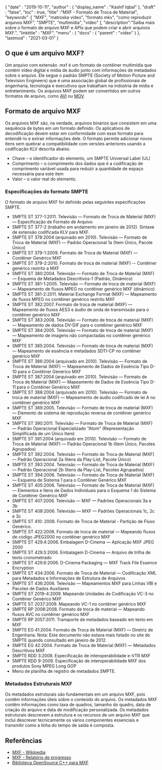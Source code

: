 {
  "date" : "2019-10-11",
  "author" : {
    "display_name" : "Kashif Iqbal"
},
  "draft" : "false",
  "toc" : true,
  "title" :"MXF - Formato de Troca de Material",
  "keywords" :[ "MXF", "matroska video", "formato mkv", "como reproduzir arquivos MXF", "SMPTE", "multimídia", "vídeo" ],
  "description":"Saiba mais sobre o formato de arquivo MXF e APIs que podem criar e abrir arquivos MXF.",
  "linktitle" : "MXF",
  "menu" : {
    "docs" : {
      "parent" : "video"
}
},
  "lastmod" : "2021-03-01"
}

## O que é um arquivo MXF?

Um arquivo com extensão .mxf é um formato de contêiner multimídia que contém vídeo digital e mídia de áudio junto com informações de metadados sobre o arquivo. Ele segue o padrão SMPTE (Society of Motion Picture and Television Engineers) que é uma associação global de profissionais de engenharia, tecnologia e executivos que trabalham na indústria de mídia e entretenimento. Os arquivos MXF podem ser convertidos em outros formatos de arquivo, como [AVI](/pt/video/avi/) ou [MOV](/pt/video/mov/).

## Formato de arquivo MXF

Os arquivos MXF são, na verdade, arquivos binários que consistem em uma sequência de bytes em um formato definido. Os aplicativos de decodificação devem estar em conformidade com esse formato para entendê-lo e extrair informações dele. O formato permite adicionar novos itens sem quebrar a compatibilidade com versões anteriores usando a codificação KLV descrita abaixo.

* Chave – o identificador do elemento, um SMPTE Universal Label (UL)
* Comprimento – o comprimento dos dados que é a codificação de comprimento variável usada para reduzir a quantidade de espaço necessária para este item
* Valor – o valor real do elemento.

### Especificações do formato SMPTE

O formato de arquivo MXF foi definido pelas seguintes especificações SMPTE.

* SMPTE ST 377-1:2011. Televisão — Formato de Troca de Material (MXF) — Especificação de Formato de Arquivo
* SMPTE ST 377-2 (trabalho em andamento em janeiro de 2012). Sintaxe de extensão codificada KLV para MXF.
* SMPTE ST 378:2004 (arquivado em 2010). Televisão — Formato de Troca de Material (MXF) — Padrão Operacional 1a (Item Único, Pacote Único)
* SMPTE ST 379-1:2009. Formato de Troca de Material (MXF) — Contêiner Genérico MXF
* SMPTE ST 379-2:2010. Formato de troca de material (MXF) -- Contêiner genérico restrito a MXF
* SMPTE ST 380:2004. Televisão — Formato de Troca de Material (MXF) — Esquema de Metadados Descritivos-1 (Padrão, Dinâmico)
* SMPTE ST 381-1:2005. Televisão — Formato de troca de material (MXF) — Mapeamento de fluxos MPEG no contêiner genérico MXF (dinâmico)
* SMPTE ST 381-2:2011. Material Exchange Format (MXF) — Mapeamento de fluxos MPEG no contêiner genérico restrito MXF
* SMPTE ST 382:2007. Formato de troca de material (MXF) — Mapeamento de fluxos AES3 e áudio de onda de transmissão para o contêiner genérico MXF
* SMPTE ST 383:2008. Televisão — Formato de troca de material (MXF) — Mapeamento de dados DV-DIF para o contêiner genérico MXF
* SMPTE ST 384:2005. Televisão — Formato de troca de material (MXF) — Mapeamento de imagens não compactadas no contêiner genérico MXF
* SMPTE ST 385:2004. Televisão — Formato de troca de material (MXF) — Mapeamento de essência e metadados SDTI-CP no contêiner genérico MXF
* SMPTE ST 386:2004 (arquivado em 2010). Televisão — Formato de Troca de Material (MXF) — Mapeamento de Dados de Essência Tipo D-10 para o Contêiner Genérico MXF
* SMPTE ST 387:2004 (arquivado em 2010). Televisão — Formato de Troca de Material (MXF) — Mapeamento de Dados de Essência Tipo D-11 para o Contêiner Genérico MXF
* SMPTE ST 388:2004 (arquivado em 2010). Televisão — Formato de troca de material (MXF) — Mapeamento de áudio codificado de lei A no contêiner genérico MXF
* SMPTE ST 389:2005. Televisão — Formato de troca de material (MXF) — Elemento de sistema de reprodução reversa de contêiner genérico MXF
* SMPTE ST 390:2011. Televisão — Formato de Troca de Material (MXF) — Padrão Operacional Especializado "Atom" (Representação Simplificada de um Único Item)
* SMPTE ST 391:2004 (arquivado em 2010). Televisão — Formato de Troca de Material (MXF) — Padrão Operacional 1b (Item Único, Pacotes Agrupados)
* SMPTE ST 392:2004. Televisão — Formato de Troca de Material (MXF) — Padrão Operacional 2a (Itens da Play-List, Pacote Único)
* SMPTE ST 393:2004. Televisão — Formato de Troca de Material (MXF) — Padrão Operacional 2b (Itens da Play-List, Pacotes Agrupados)
* SMPTE ST 394:2006. Televisão — Formato de Troca de Material (MXF) — Esquema de Sistema 1 para o Contêiner Genérico MXF
* SMPTE ST 405:2006. Televisão — Formato de Troca de Material (MXF) — Elementos e Itens de Dados Individuais para o Esquema 1 do Sistema de Contêiner Genérico MXF
* SMPTE ST 407:2006. Televisão — MXF — Padrões Operacionais 3a e 3b
* SMPTE ST 408:2006. Televisão — MXF — Padrões Operacionais 1c, 2c e 3c
* SMPTE ST 410: 2008. Formato de Troca de Material - Partição de Fluxo Genérico.
* SMPTE ST 422:2006. Formato de troca de material — Mapeando fluxos de código JPEG2000 no contêiner genérico MXF
* SMPTE ST 429.4:2006. Embalagem D-Cinema — Aplicação MXF JPEG 2000
* SMPTE ST 429.5:2006. Embalagem D-Cinema — Arquivo de trilha de texto cronometrado
* SMPTE ST 429.6:2006. D-Cinema Packaging — MXF Track File Essence Encryption
* SMPTE ST 434:2006. Formato de Troca de Material — Codificação XML para Metadados e Informações de Estrutura de Arquivos
* SMPTE ST 436:2006. Televisão — Mapeamentos MXF para Linhas VBI e Pacotes de Dados Auxiliares
* SMPTE ST 2019-4:2009. Mapeando Unidades de Codificação VC-3 no Contêiner Genérico MXF
* SMPTE ST 2037:2009. Mapeando VC-1 no contêiner genérico MXF
* SMPTE RP 2008:2008. Formato de troca de material — Mapeando fluxos AVC no contêiner genérico MXF
* SMPTE RP 2057:2011. Transporte de metadados baseado em texto em MXF
* SMPTE EG 41:2004. Formato de Troca de Material (MXF) — Diretriz de Engenharia. Nota: Este documento não estava mais listado no site do SMPTE quando consultado em janeiro de 2012.
* SMPTE EG 42:2004. Formato de Troca de Material (MXF) — Metadados Descritivos MXF
* SMPTE RDD 3:2008. Especificação de interoperabilidade e-VTR MXF
* SMPTE RDD 9-2009. Especificação de interoperabilidade MXF dos produtos Sony MPEG Long GOP
* Menu de planilha de registro de metadados SMPTE.

### Metadados Estruturais MXF

Os metadados estruturais são fundamentais em um arquivo MXF, pois contêm informações úteis sobre o conteúdo do arquivo. Os metadados MXF contêm informações como taxa de quadros, tamanho do quadro, data de criação do arquivo e data de modificação personalizada. Os metadados estruturais descrevem a estrutura e os recursos de um arquivo MXF que inclui descrever tecnicamente os vários componentes essenciais e transmitir como a linha do tempo de saída é composta.

## Referências

* [MXF - Wikipedia](https://en.wikipedia.org/wiki/Material_Exchange_Format)
* [MXF - Relatório de progresso](http://tech.ebu.ch/docs/techreview/trev_2010-Q3_MXF-1.pdf)
* [Biblioteca OpenSource C++ para MXF](http://www.freemxf.org/)

